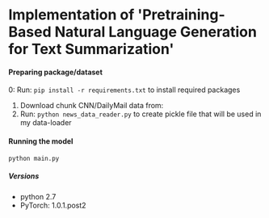# Implementation of 'Pretraining-Based Natural Language Generation for Text Summarization'

#### Preparing package/dataset
0: Run: `pip install -r requirements.txt` to install required packages
1. Download chunk CNN/DailyMail data from: 
2. Run: `python news_data_reader.py` to create pickle file that will be used in my data-loader

#### Running the model
`python main.py`


##### Versions
* python 2.7
* PyTorch: 1.0.1.post2